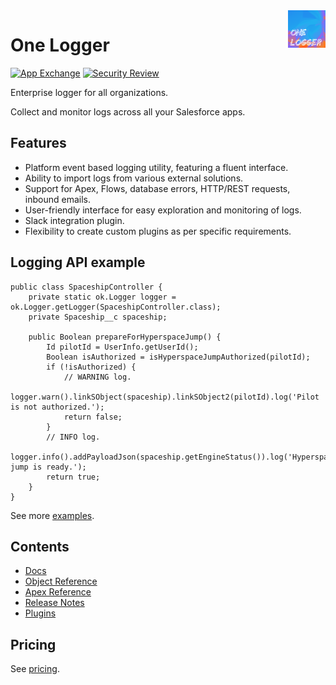 <a href="https://docs.kratapps.com/one-logger">
  <img title="One Logger" alt="TDF" width="60px" height="60px" align="right"
       src="./images/one_logger_logo_200_200.png"  />
</a>

# One Logger

[![App Exchange](https://img.shields.io/badge/AppExchange-One%20Logger%20-blue?logo=salesforce)](https://appexchange.salesforce.com/appxListingDetail?listingId=a0N4V00000GV75lUAD)
[![Security Review](https://img.shields.io/badge/Security%20Review-Passed-green)](https://appexchange.salesforce.com/appxListingDetail?listingId=a0N4V00000GV75lUAD)

Enterprise logger for all organizations.

Collect and monitor logs across all your Salesforce apps.

## Features

-   Platform event based logging utility, featuring a fluent interface.
-   Ability to import logs from various external solutions.
-   Support for Apex, Flows, database errors, HTTP/REST requests, inbound
    emails.
-   User-friendly interface for easy exploration and monitoring of logs.
-   Slack integration plugin.
-   Flexibility to create custom plugins as per specific requirements.

## Logging API example

```apex
public class SpaceshipController {
    private static ok.Logger logger = ok.Logger.getLogger(SpaceshipController.class);
    private Spaceship__c spaceship;

    public Boolean prepareForHyperspaceJump() {
        Id pilotId = UserInfo.getUserId();
        Boolean isAuthorized = isHyperspaceJumpAuthorized(pilotId);
        if (!isAuthorized) {
            // WARNING log.
            logger.warn().linkSObject(spaceship).linkSObject2(pilotId).log('Pilot is not authorized.');
            return false;
        }
        // INFO log.
        logger.info().addPayloadJson(spaceship.getEngineStatus()).log('Hyperspace jump is ready.');
        return true;
    }
}
```

See more [examples](docs/api/logging-examples.md).

## Contents

-   [Docs](docs/getting-started/setup.md)
-   [Object Reference](docs/reference/ok__Log__c.md)
-   [Apex Reference](docs/reference/Log.md)
-   [Release Notes](docs/release-notes/1.44.md)
-   [Plugins](docs/plugins/slack-for-one-logger.md)

## Pricing

See [pricing](pricing.md).
